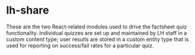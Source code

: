 # lh-share

These are the two React-related modules used to drive the factsheet quiz functionality. Individual quizzes are set up and maintained by LH staff in a custom content type; user results are stored in a custom entity type that is used for reporting on success/fail rates for a particular quiz.
